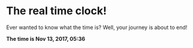 # The real time clock!

Ever wanted to know what the time is? Well, your journey is about to end!

**The time is Nov 13, 2017, 05:36**
